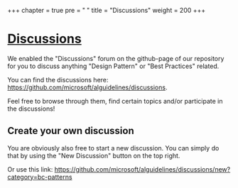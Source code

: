 +++
chapter = true
pre = "<b><i class='fas fa-clone'></i> </b>"
title = "Discussions"
weight = 200
+++

# [Discussions](https://github.com/microsoft/alguidelines/discussions)

We enabled the "Discussions" forum on the github-page of our repository for you to discuss anything "Design Pattern" or "Best Practices" related.  

You can find the discussions here: https://github.com/microsoft/alguidelines/discussions.  

Feel free to browse through them, find certain topics and/or participate in the discussions!

## Create your own discussion

You are obviously also free to start a new discussion.  You can simply do that by using the "New Discussion" button on the top right.  

Or use this link: https://github.com/microsoft/alguidelines/discussions/new?category=bc-patterns

